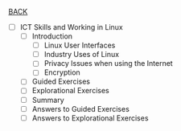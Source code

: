 [BACK](./topic_01.md)
- [ ] ICT Skills and Working in Linux
    - [ ] Introduction
        - [ ] Linux User Interfaces
        - [ ] Industry Uses of Linux
        - [ ] Privacy Issues when using the Internet
        - [ ] Encryption
    - [ ] Guided Exercises
    - [ ] Explorational Exercises
    - [ ] Summary
    - [ ] Answers to Guided Exercises
    - [ ] Answers to Explorational Exercises